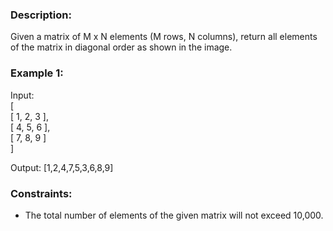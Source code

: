 ### Description:

Given a matrix of M x N elements (M rows, N columns), return all elements of the matrix in diagonal order as shown in the image.

 

### Example 1:

Input:    
[    
 [ 1, 2, 3 ],    
 [ 4, 5, 6 ],    
 [ 7, 8, 9 ]      
]     

Output:  [1,2,4,7,5,3,6,8,9]
 


### Constraints:

- The total number of elements of the given matrix will not exceed 10,000.